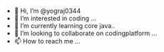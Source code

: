 - 👋 Hi, I’m @yograj0344
- 👀 I’m interested in  coding ...
- 🌱 I’m currently learning core java..
- 💞️ I’m looking to collaborate on codingplatform ...
- 📫 How to reach me ...

<!---
yograj0344/yograj0344 is a ✨ special ✨ repository because its `README.md` (this file) appears on your GitHub profile.
You can click the Preview link to take a look at your changes.
--->
